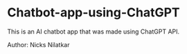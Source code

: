 # Chatbot-app-using-ChatGPT
This is an AI chatbot app that was made using ChatGPT API.

Author:
Nicks Nilatkar
